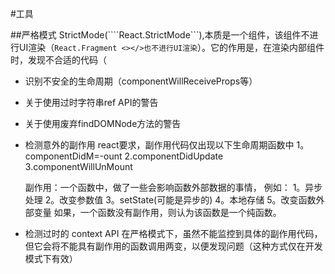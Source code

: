 #工具

##严格模式
StrictMode(````React.StrictMode```),本质是一个组件，该组件不进行UI渲染（``React.Fragment <></>也不进行UI渲染``）。它的作用是，在渲染内部组件时，发现不合适的代码（
- 识别不安全的生命周期（componentWillReceiveProps等）
- 关于使用过时字符串ref API的警告
- 关于使用废弃findDOMNode方法的警告
- 检测意外的副作用
    react要求，副作用代码仅出现以下生命周期函数中
    1。componentDidM=-ount
    2.componentDidUpdate
    3.componentWillUnMount
    
    副作用：一个函数中，做了一些会影响函数外部数据的事情，
    例如： 1。异步处理
          2。改变参数值
          3。setState(可能是异步的)
          4。本地存储
          5。改变函数外部变量
    如果，一个函数没有副作用，则认为该函数是一个纯函数。
    
- 检测过时的 context API
在严格模式下，虽然不能监控到具体的副作用代码，但它会将不能具有副作用的函数调用两变，以便发现问题（这种方式仅在开发模式下有效）
